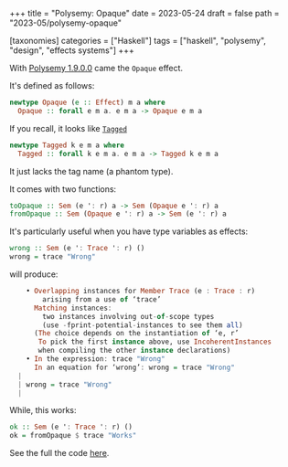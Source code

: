 +++
title = "Polysemy: Opaque"
date = 2023-05-24
draft = false
path = "2023-05/polysemy-opaque"

[taxonomies]
categories = ["Haskell"]
tags = ["haskell", "polysemy", "design", "effects systems"]
+++

With [Polysemy 1.9.0.0](@/2023-05-21_polysemy-v19.md) came the `Opaque` effect.

It's defined as follows:

```haskell
newtype Opaque (e :: Effect) m a where
  Opaque :: forall e m a. e m a -> Opaque e m a
```

If you recall, it looks like [`Tagged`](@/2022-12-21_polysemy-tagged-effects.md)

```haskell
newtype Tagged k e m a where
  Tagged :: forall k e m a. e m a -> Tagged k e m a
```

It just lacks the tag name (a phantom type).

It comes with two functions:

```haskell
toOpaque :: Sem (e ': r) a -> Sem (Opaque e ': r) a
fromOpaque :: Sem (Opaque e ': r) a -> Sem (e ': r) a
```

It's particularly useful when you have type variables as effects:

```haskell
wrong :: Sem (e ': Trace ': r) ()
wrong = trace "Wrong"
```

will produce:

```haskell
    • Overlapping instances for Member Trace (e : Trace : r)
        arising from a use of ‘trace’
      Matching instances:
        two instances involving out-of-scope types
        (use -fprint-potential-instances to see them all)
      (The choice depends on the instantiation of ‘e, r’
       To pick the first instance above, use IncoherentInstances
       when compiling the other instance declarations)
    • In the expression: trace "Wrong"
      In an equation for ‘wrong’: wrong = trace "Wrong"
  |
  | wrong = trace "Wrong"
  |
```

While, this works:

```haskell
ok :: Sem (e ': Trace ': r) ()
ok = fromOpaque $ trace "Works"
```

See the full the code [here](https://github.com/blackheaven/blackheaven.github.io/blob/master/content/code/polysemy19/src/Opaque.hs).

